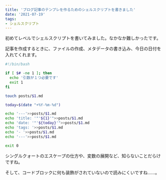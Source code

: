```yaml
---
title: 'ブログ記事のテンプレを作るためのシェルスクリプトを書きました'
date: '2021-07-19'
tags: 
- シェルスクリプト
---
```


初めてレベルでシェルスクリプトを書いてみました。なかなか難しかったです。

記事を作成するときに、ファイルの作成、メタデータの書き込み、今日の日付を入れてくれます。

```bash
#!/bin/bash

if [ $# -ne 1 ]; then
  echo '引数が１つ必要です'
  exit 1
fi

touch posts/$1.md

today=$(date "+%Y-%m-%d")

echo '---'>>posts/$1.md
echo 'title: '"'${1}'">>posts/$1.md
echo 'date: '"'${today}'">>posts/$1.md
echo 'tags: '>>posts/$1.md
echo '- '>>posts/$1.md
echo '---'>>posts/$1.md

exit 0
```

シングルクォートのエスケープの仕方や、変数の展開など、知らないことだらけですね。

そして、コードブロックに何も装飾がされていないので読みにくいですね……。
